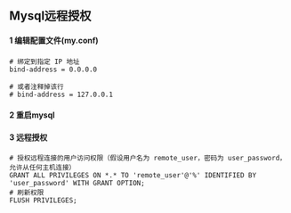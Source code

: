 ## Mysql远程授权

#### 1 编辑配置文件(my.conf)

```shell
# 绑定到指定 IP 地址
bind-address = 0.0.0.0

# 或者注释掉该行
# bind-address = 127.0.0.1
```

#### 2 重启mysql

#### 3 远程授权

```shell
# 授权远程连接的用户访问权限（假设用户名为 remote_user，密码为 user_password，允许从任何主机连接） 
GRANT ALL PRIVILEGES ON *.* TO 'remote_user'@'%' IDENTIFIED BY 'user_password' WITH GRANT OPTION; 
# 刷新权限 
FLUSH PRIVILEGES;
```